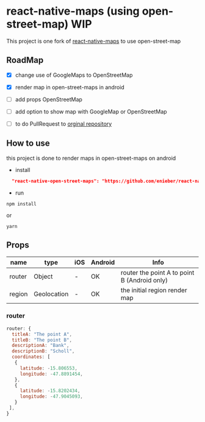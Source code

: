 # react-native-maps (using open-street-map) WIP

This project is one fork of [react-native-maps](https://github.com/react-community/react-native-maps) to use open-street-map

## RoadMap

 - [x] change use of GoogleMaps to OpenStreetMap
 
 - [x] render map in open-street-maps in android
 
 - [ ] add props OpenStreetMap
 
 - [ ] add option to show map with GoogleMap or OpenStreetMap
 
 - [ ] to do PullRequest to [orginal repository](https://github.com/react-community/react-native-maps)


## How to use

this project is done to render maps in open-street-maps on android

* install


```json
  "react-native-open-street-maps": "https://github.com/enieber/react-native-open-street-map.git"
```

* run

```
npm install 
```
or
```
yarn
```


## Props

name | type | iOS  | Android | Info
------ | ---- | ------- | ---- | ----
router | Object | - | OK | router the point A to point B (Android only)
region | Geolocation | - | OK | the initial region render map

### router

```js
router: {
  titleA: "The point A",
  titleB: "The point B",
  descriptionA: "Bank",
  descriptionB: "Scholl",
  coordinates: [
   {
     latitude: -15.806553,
     longitude: -47.8891454,
   },
   {
     latitude: -15.8202434,
     longitude: -47.9045093,
   }
 ],
}
```
